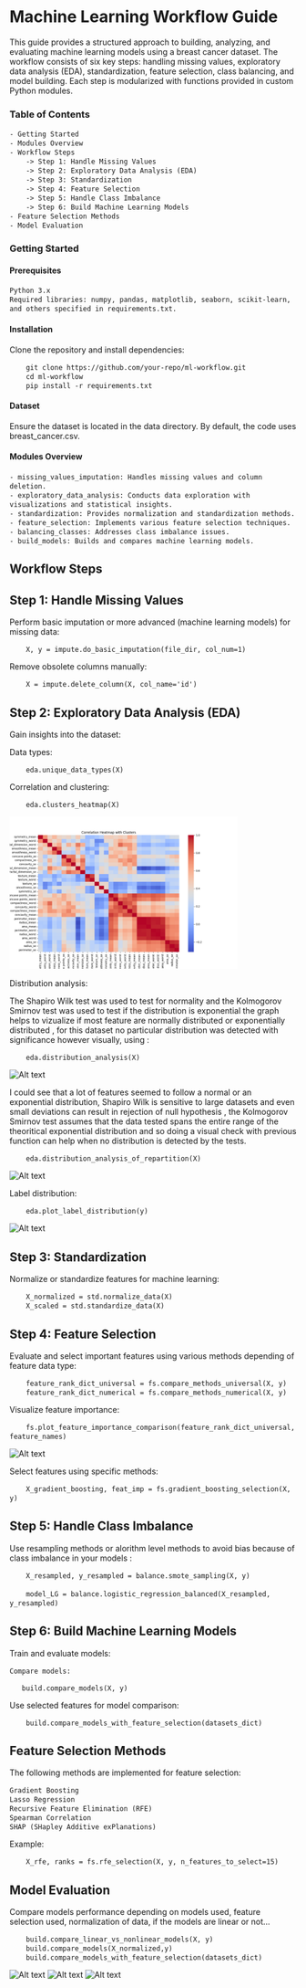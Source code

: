 # Machine Learning Workflow Guide

This guide provides a structured approach to building, analyzing, and evaluating machine learning models using a breast cancer dataset. The workflow consists of six key steps: handling missing values, exploratory data analysis (EDA), standardization, feature selection, class balancing, and model building. Each step is modularized with functions provided in custom Python modules.


### Table of Contents

    - Getting Started
    - Modules Overview
    - Workflow Steps
        -> Step 1: Handle Missing Values
        -> Step 2: Exploratory Data Analysis (EDA)
        -> Step 3: Standardization
        -> Step 4: Feature Selection
        -> Step 5: Handle Class Imbalance
        -> Step 6: Build Machine Learning Models
    - Feature Selection Methods
    - Model Evaluation

### Getting Started

#### Prerequisites

    Python 3.x
    Required libraries: numpy, pandas, matplotlib, seaborn, scikit-learn, and others specified in requirements.txt.

#### Installation

Clone the repository and install dependencies:


```
    git clone https://github.com/your-repo/ml-workflow.git
    cd ml-workflow
    pip install -r requirements.txt

```

#### Dataset

Ensure the dataset is located in the data directory. By default, the code uses breast_cancer.csv.


#### Modules Overview

    - missing_values_imputation: Handles missing values and column deletion.
    - exploratory_data_analysis: Conducts data exploration with visualizations and statistical insights.
    - standardization: Provides normalization and standardization methods.
    - feature_selection: Implements various feature selection techniques.
    - balancing_classes: Addresses class imbalance issues.
    - build_models: Builds and compares machine learning models.

## Workflow Steps

## Step 1: Handle Missing Values

Perform basic imputation or more advanced (machine learning models) for missing data:

```
    X, y = impute.do_basic_imputation(file_dir, col_num=1)

```

Remove obsolete columns manually:


```
    X = impute.delete_column(X, col_name='id')

```

## Step 2: Exploratory Data Analysis (EDA)

Gain insights into the dataset:

Data types:


```
    eda.unique_data_types(X)

```

Correlation and clustering:


```
    eda.clusters_heatmap(X)

```

<img src="results_copie/feature_correlation_heatmap.png" width="400"/>


Distribution analysis:

The Shapiro Wilk test was used to test for normality and the Kolmogorov Smirnov test was used to test if the distribution is exponential the graph helps to vizualize if most feature are normally distributed or exponentially distributed , for this dataset no particular distribution was detected with significance however visually, using :

```
    eda.distribution_analysis(X)

```

![Alt text](results/feature_distribution_example.png)

I could see that a lot of features seemed to follow a normal or an exponential distribution, Shapiro Wilk is sensitive to large datasets and even small deviations can result in rejection of null hypothesis , the Kolmogorov Smirnov test assumes that the data tested spans the entire range of the theoritical exponential distribution and so doing a visual check with previous function can help when no distribution is detected by the tests.

```
    eda.distribution_analysis_of_repartition(X)

```

![Alt text](results/distribution_of_features.png)


Label distribution:


```
    eda.plot_label_distribution(y)

```

![Alt text](results/distribution_of_features.png)


## Step 3: Standardization

Normalize or standardize features for machine learning:


```
    X_normalized = std.normalize_data(X)
    X_scaled = std.standardize_data(X)

```

## Step 4: Feature Selection

Evaluate and select important features using various methods depending of feature data type:

   
```
    feature_rank_dict_universal = fs.compare_methods_universal(X, y)
    feature_rank_dict_numerical = fs.compare_methods_numerical(X, y)

```

Visualize feature importance:


```
    fs.plot_feature_importance_comparison(feature_rank_dict_universal, feature_names)

```

![Alt text](results/ranking_features.png)

Select features using specific methods:


```
    X_gradient_boosting, feat_imp = fs.gradient_boosting_selection(X, y)

```

## Step 5: Handle Class Imbalance

Use resampling methods or alorithm level methods to avoid bias because of class imbalance in your models :


```
    X_resampled, y_resampled = balance.smote_sampling(X, y)

    model_LG = balance.logistic_regression_balanced(X_resampled, y_resampled)

```

## Step 6: Build Machine Learning Models

Train and evaluate models:

    Compare models:


```
   build.compare_models(X, y)

```


Use selected features for model comparison:


```
    build.compare_models_with_feature_selection(datasets_dict)

```


## Feature Selection Methods

The following methods are implemented for feature selection:

    Gradient Boosting
    Lasso Regression
    Recursive Feature Elimination (RFE)
    Spearman Correlation
    SHAP (SHapley Additive exPlanations)

Example:

```
    X_rfe, ranks = fs.rfe_selection(X, y, n_features_to_select=15)

```

## Model Evaluation

Compare models performance depending on models used, feature selection used, normalization of data, if the models are linear or not...


```
    build.compare_linear_vs_nonlinear_models(X, y)
    build.compare_models(X_normalized,y)
    build.compare_models_with_feature_selection(datasets_dict)

```


![Alt text](results/performance_models_normalized_data.png)
![Alt text](results/comparison_linear_models_normalized_data.png)
![Alt text](results/logistic_reg_results.png)

